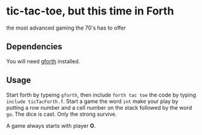 # tic-tac-toe, but this time in Forth

the most advanced gaming the 70's has to offer

## Dependencies

You will need [gforth](https://www.gnu.org/software/gforth/) installed.

## Usage

Start forth by typeing `gforth`, then include `forth tac toe` the code by typing `include ticTacForth.f`. Start a game the word `int` make your play by putting a row number and a cell number on the stack followed by the word `go`. The dice is cast. Only the strong survive.

A game always starts with player **O**.

